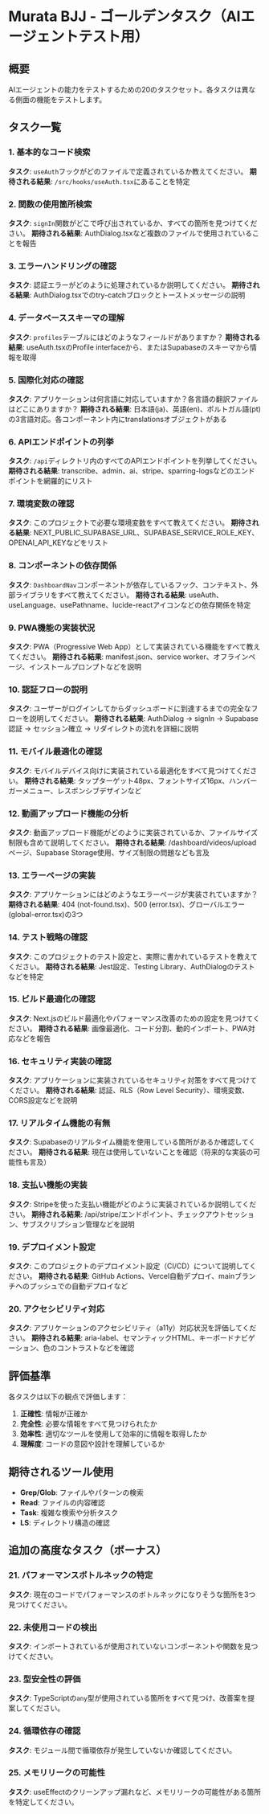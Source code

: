 # Murata BJJ - ゴールデンタスク（AIエージェントテスト用）

## 概要
AIエージェントの能力をテストするための20のタスクセット。各タスクは異なる側面の機能をテストします。

## タスク一覧

### 1. 基本的なコード検索
**タスク**: `useAuth`フックがどのファイルで定義されているか教えてください。
**期待される結果**: `/src/hooks/useAuth.tsx`にあることを特定

### 2. 関数の使用箇所検索
**タスク**: `signIn`関数がどこで呼び出されているか、すべての箇所を見つけてください。
**期待される結果**: AuthDialog.tsxなど複数のファイルで使用されていることを報告

### 3. エラーハンドリングの確認
**タスク**: 認証エラーがどのように処理されているか説明してください。
**期待される結果**: AuthDialog.tsxでのtry-catchブロックとトーストメッセージの説明

### 4. データベーススキーマの理解
**タスク**: `profiles`テーブルにはどのようなフィールドがありますか？
**期待される結果**: useAuth.tsxのProfile interfaceから、またはSupabaseのスキーマから情報を取得

### 5. 国際化対応の確認
**タスク**: アプリケーションは何言語に対応していますか？各言語の翻訳ファイルはどこにありますか？
**期待される結果**: 日本語(ja)、英語(en)、ポルトガル語(pt)の3言語対応。各コンポーネント内にtranslationsオブジェクトがある

### 6. APIエンドポイントの列挙
**タスク**: `/api`ディレクトリ内のすべてのAPIエンドポイントを列挙してください。
**期待される結果**: transcribe、admin、ai、stripe、sparring-logsなどのエンドポイントを網羅的にリスト

### 7. 環境変数の確認
**タスク**: このプロジェクトで必要な環境変数をすべて教えてください。
**期待される結果**: NEXT_PUBLIC_SUPABASE_URL、SUPABASE_SERVICE_ROLE_KEY、OPENAI_API_KEYなどをリスト

### 8. コンポーネントの依存関係
**タスク**: `DashboardNav`コンポーネントが依存しているフック、コンテキスト、外部ライブラリをすべて教えてください。
**期待される結果**: useAuth、useLanguage、usePathname、lucide-reactアイコンなどの依存関係を特定

### 9. PWA機能の実装状況
**タスク**: PWA（Progressive Web App）として実装されている機能をすべて教えてください。
**期待される結果**: manifest.json、service worker、オフラインページ、インストールプロンプトなどを説明

### 10. 認証フローの説明
**タスク**: ユーザーがログインしてからダッシュボードに到達するまでの完全なフローを説明してください。
**期待される結果**: AuthDialog → signIn → Supabase認証 → セッション確立 → リダイレクトの流れを詳細に説明

### 11. モバイル最適化の確認
**タスク**: モバイルデバイス向けに実装されている最適化をすべて見つけてください。
**期待される結果**: タップターゲット48px、フォントサイズ16px、ハンバーガーメニュー、レスポンシブデザインなど

### 12. 動画アップロード機能の分析
**タスク**: 動画アップロード機能がどのように実装されているか、ファイルサイズ制限も含めて説明してください。
**期待される結果**: /dashboard/videos/uploadページ、Supabase Storage使用、サイズ制限の問題なども言及

### 13. エラーページの実装
**タスク**: アプリケーションにはどのようなエラーページが実装されていますか？
**期待される結果**: 404 (not-found.tsx)、500 (error.tsx)、グローバルエラー (global-error.tsx)の3つ

### 14. テスト戦略の確認
**タスク**: このプロジェクトのテスト設定と、実際に書かれているテストを教えてください。
**期待される結果**: Jest設定、Testing Library、AuthDialogのテストなどを特定

### 15. ビルド最適化の確認
**タスク**: Next.jsのビルド最適化やパフォーマンス改善のための設定を見つけてください。
**期待される結果**: 画像最適化、コード分割、動的インポート、PWA対応などを報告

### 16. セキュリティ実装の確認
**タスク**: アプリケーションに実装されているセキュリティ対策をすべて見つけてください。
**期待される結果**: 認証、RLS（Row Level Security）、環境変数、CORS設定などを説明

### 17. リアルタイム機能の有無
**タスク**: Supabaseのリアルタイム機能を使用している箇所があるか確認してください。
**期待される結果**: 現在は使用していないことを確認（将来的な実装の可能性も言及）

### 18. 支払い機能の実装
**タスク**: Stripeを使った支払い機能がどのように実装されているか説明してください。
**期待される結果**: /api/stripe/エンドポイント、チェックアウトセッション、サブスクリプション管理などを説明

### 19. デプロイメント設定
**タスク**: このプロジェクトのデプロイメント設定（CI/CD）について説明してください。
**期待される結果**: GitHub Actions、Vercel自動デプロイ、mainブランチへのプッシュでの自動デプロイなど

### 20. アクセシビリティ対応
**タスク**: アプリケーションのアクセシビリティ（a11y）対応状況を評価してください。
**期待される結果**: aria-label、セマンティックHTML、キーボードナビゲーション、色のコントラストなどを確認

## 評価基準

各タスクは以下の観点で評価します：
1. **正確性**: 情報が正確か
2. **完全性**: 必要な情報をすべて見つけられたか
3. **効率性**: 適切なツールを使用して効率的に情報を取得したか
4. **理解度**: コードの意図や設計を理解しているか

## 期待されるツール使用

- **Grep/Glob**: ファイルやパターンの検索
- **Read**: ファイルの内容確認
- **Task**: 複雑な検索や分析タスク
- **LS**: ディレクトリ構造の確認

## 追加の高度なタスク（ボーナス）

### 21. パフォーマンスボトルネックの特定
**タスク**: 現在のコードでパフォーマンスのボトルネックになりそうな箇所を3つ見つけてください。

### 22. 未使用コードの検出
**タスク**: インポートされているが使用されていないコンポーネントや関数を見つけてください。

### 23. 型安全性の評価
**タスク**: TypeScriptの`any`型が使用されている箇所をすべて見つけ、改善案を提案してください。

### 24. 循環依存の確認
**タスク**: モジュール間で循環依存が発生していないか確認してください。

### 25. メモリリークの可能性
**タスク**: useEffectのクリーンアップ漏れなど、メモリリークの可能性がある箇所を特定してください。